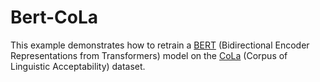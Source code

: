 # Bert-CoLa

This example demonstrates how to retrain a [BERT](https://arxiv.org/abs/1810.04805) (Bidirectional Encoder Representations from Transformers) model on the [CoLa](https://nyu-mll.github.io/CoLA/) (Corpus of Linguistic Acceptability) dataset.